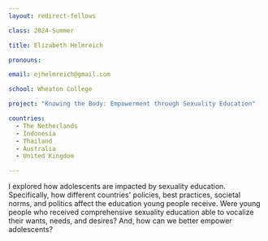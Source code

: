 ```yaml
---
layout: redirect-fellows

class: 2024-Summer

title: Elizabeth Helmreich

pronouns: 

email: ejhelmreich@gmail.com

school: Wheaton College

project: "Knowing the Body: Empowerment through Sexuality Education"

countries:
  - The Netherlands
  - Indonesia
  - Thailand
  - Australia
  - United Kingdom

---
```


I explored how adolescents are impacted by sexuality education. Specifically, how different countries' policies, best practices, societal norms, and politics affect the education young people receive. Were young people who received comprehensive sexuality education able to vocalize their wants, needs, and desires? And, how can we better empower adolescents?
